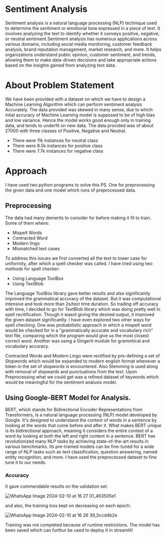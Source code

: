 # Sentiment Analysis
  Sentiment analysis is a natural language processing (NLP) technique used to determine the sentiment or emotional tone expressed in a piece of text. It involves     analyzing the text to identify whether it conveys positive, negative, or neutral sentiment.Sentiment analysis has numerous applications across various domains, including social media monitoring, customer feedback analysis, brand reputation management, market research, and more. It helps organizations understand public opinion, customer sentiment, and trends, allowing them to make data-driven decisions and take appropriate actions based on the insights gained from analyzing text data.

# About Problem Statement
We have been provided with a dataset on which we have to design a Machine Learning Algorithm which can perform sentiment analysis Accurately. The data provided was skewed in many sense, due to which intial accuracy of Machine Learning model is supposed to be of high bias and low variance. Hence the model works good enough only in training data, and tends to underfit on new data. The data provided was of about 27000 with three classes of Positive, Negative and Neutral.

* There were 11k instances for neutral class
* There were 8.5k instances for positive class
* There were 7.7k instances for negative class

# Approach
I have used two python programs to solve this PS. One for preprocessing the given data and one model which runs of preprocessed data.

## Preprocessing
The data had many demerits to consider for before making it fit to train. Some of them where:
* Mispelt Words
* Contracted Word
* Modern lingo
* Mismatched text cases

To address this issues we first converted all the text to lower case for uniformity, after which a spell checker was called. I have tried using two methods for spell checker:
* Using Language ToolBox
* Using TextBlob

The Language ToolBox library gave better results and also significantly improved the grammatical accuracy of the dataset. But it was computational intensive and took more than 2s/text time duration. So trading off accuracy with time, I decided to go for TextBlob library which was doing pretty well in spell recitification. Though it wasnt giving the desired output, it improved the given dataset significantly. I have even explored two other ways for spell checking. One was probabilistic approach in which a mispelt word would be checked for in a "grammatically accurate and vocabulary rich" text file, comparing which the program would give us the most closest correct word. Another was using a GingerIt module for grammtical and vocabulary accuracy.

Contracted Words and Modern Lingo were rectified by pre-defining a set of Stopwords which would be expanded to modern english format whenever a token in the set of stopwords is encountered. Also Stemming is used along with removal of stopwards and punctuations from the text. Upon Preprocessing what we could get was a refined dataset of keywords which would be meaningful for the sentiment analusis model.

## Using Google-BERT Model for Analysis.
BERT, which stands for Bidirectional Encoder Representations from Transformers, is a natural language processing (NLP) model developed by Google. It's designed to understand the context of words in a sentence by looking at the words that come before and after it. What makes BERT unique is its bidirectional approach, meaning it considers the entire context of a word by looking at both the left and right context in a sentence. BERT has revolutionized many NLP tasks by achieving state-of-the-art results in various benchmarks. Its pre-trained models can be fine-tuned for a wide range of NLP tasks such as text classification, question answering, named entity recognition, and more. I have used the preprocessed dataset to fine tune it to our needs.

### Accuracy

It gave commendable results on the validation set:

![WhatsApp Image 2024-02-10 at 16 27 01_463505e1](https://github.com/InnovatorIIT/GDSC/assets/151830380/3392c9bc-af6a-451f-b504-8516d90463b2)

and also, the training loss kept on decreasing on each epoch:

![WhatsApp Image 2024-02-10 at 16 26 39_5ccd4b2e](https://github.com/InnovatorIIT/GDSC/assets/151830380/eccc562a-5846-4711-9432-2189d882de59)

Training was not completed because of runtime restrictions. The model has been saved which can furthur be used to deploy it in streamlit!




  

